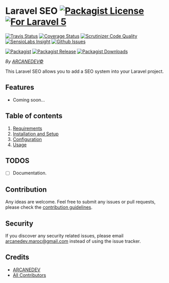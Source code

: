 # Laravel SEO [![Packagist License][badge_license]](LICENSE.md) [![For Laravel 5][badge_laravel]][link-github-repo]

[![Travis Status][badge_build]][link-travis]
[![Coverage Status][badge_coverage]][link-scrutinizer]
[![Scrutinizer Code Quality][badge_quality]][link-scrutinizer]
[![SensioLabs Insight][badge_insight]][link-insight]
[![Github Issues][badge_issues]][link-github-issues]

[![Packagist][badge_package]][link-packagist]
[![Packagist Release][badge_release]][link-packagist]
[![Packagist Downloads][badge_downloads]][link-packagist]

*By [ARCANEDEV&copy;](http://www.arcanedev.net/)*

This Laravel SEO allows you to add a SEO system into your Laravel project.

## Features

  * Coming soon&hellip;
  
## Table of contents

  1. [Requirements](_docs/1.Requirements.md)
  2. [Installation and Setup](_docs/2.Installation-and-Setup.md)
  3. [Configuration](_docs/3.Configuration.md)
  4. [Usage](_docs/4.Usage.md)

## TODOS

  - [ ] Documentation.

## Contribution

Any ideas are welcome. Feel free to submit any issues or pull requests, please check the [contribution guidelines](CONTRIBUTING.md).

## Security

If you discover any security related issues, please email arcanedev.maroc@gmail.com instead of using the issue tracker.

## Credits

  - [ARCANEDEV][link-author]
  - [All Contributors][link-contributors]

[badge_laravel]:      https://img.shields.io/badge/For-Laravel%205.1|5.2|5.3-orange.svg?style=flat-square
[badge_license]:      https://img.shields.io/packagist/l/arcanedev/laravel-seo.svg?style=flat-square
[badge_build]:        https://img.shields.io/travis/ARCANEDEV/LaravelSeo.svg?style=flat-square
[badge_coverage]:     https://img.shields.io/scrutinizer/coverage/g/ARCANEDEV/LaravelSeo.svg?style=flat-square
[badge_quality]:      https://img.shields.io/scrutinizer/g/ARCANEDEV/LaravelSeo.svg?style=flat-square
[badge_insight]:      https://img.shields.io/sensiolabs/i/41269465-05e3-4335-82d0-0f61ff7c2839.svg?style=flat-square
[badge_issues]:       https://img.shields.io/github/issues/ARCANEDEV/LaravelSeo.svg?style=flat-square
[badge_package]:      https://img.shields.io/badge/package-arcanedev/laravel--seo-blue.svg?style=flat-square
[badge_release]:      https://img.shields.io/packagist/v/arcanedev/laravel-seo.svg?style=flat-square
[badge_downloads]:    https://img.shields.io/packagist/dt/arcanedev/laravel-seo.svg?style=flat-square

[link-author]:        https://github.com/arcanedev-maroc
[link-github-repo]:   https://github.com/ARCANEDEV/LaravelSeo
[link-github-issues]: https://github.com/ARCANEDEV/LaravelSeo/issues
[link-contributors]:  https://github.com/ARCANEDEV/LaravelSeo/graphs/contributors
[link-packagist]:     https://packagist.org/packages/arcanedev/laravel-seo
[link-travis]:        https://travis-ci.org/ARCANEDEV/LaravelSeo
[link-scrutinizer]:   https://scrutinizer-ci.com/g/ARCANEDEV/LaravelSeo/?branch=master
[link-insight]:       https://insight.sensiolabs.com/projects/41269465-05e3-4335-82d0-0f61ff7c2839
